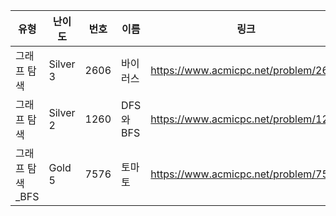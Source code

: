 |유형|난이도|번호|이름|링크|
|------|---|---|---|---|
|그래프 탐색|Silver 3|2606|바이러스|https://www.acmicpc.net/problem/2606|
|그래프 탐색|Silver 2|1260|DFS와 BFS|https://www.acmicpc.net/problem/1260|
|그래프 탐색_BFS|Gold 5|7576|토마토|https://www.acmicpc.net/problem/7576|
